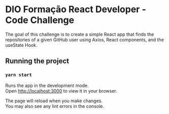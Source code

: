 # DIO Formação React Developer - Code Challenge

The goal of this challenge is to create a simple React app that finds the repositories of a given GitHub user using Axios, React components, and the useState Hook.

## Running the project

### `yarn start`

Runs the app in the development mode.\
Open [http://localhost:3000](http://localhost:3000) to view it in your browser.

The page will reload when you make changes.\
You may also see any lint errors in the console.
